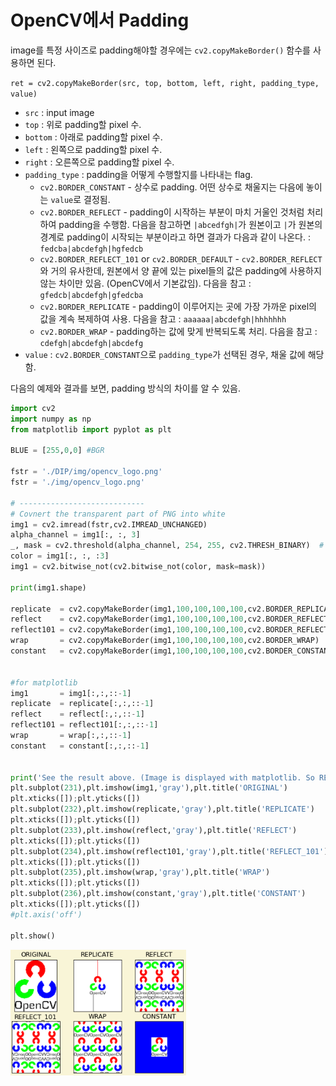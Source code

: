 # OpenCV에서 Padding

image를 특정 사이즈로 padding해야할 경우에는 `cv2.copyMakeBorder()` 함수를 사용하면 된다.

`ret = cv2.copyMakeBorder(src, top, bottom, left, right, padding_type, value)`

* `src` : input image
* `top` : 위로 padding할 pixel 수.
* `bottom` : 아래로 padding할 pixel 수.
* `left` : 왼쪽으로 padding할 pixel 수.
* `right` : 오른쪽으로 padding할 pixel 수.
* `padding_type` : padding을 어떻게 수행할지를 나타내는 flag.
    * `cv2.BORDER_CONSTANT` - 상수로 padding. 어떤 상수로 채울지는 다음에 놓이는 `value`로 결정됨.
    * `cv2.BORDER_REFLECT` - padding이 시작하는 부분이 마치 거울인 것처럼 처리하여 padding을 수행함. 다음을 참고하면 `|abcedfgh|`가 원본이고 `|`가 원본의 경계로 padding이 시작되는 부분이라고 하면 결과가 다음과 같이 나온다. : `fedcba|abcdefgh|hgfedcb`
    * `cv2.BORDER_REFLECT_101` or `cv2.BORDER_DEFAULT` - `cv2.BORDER_REFLECT`와 거의 유사한데, 원본에서 양 끝에 있는 pixel들의 값은 padding에 사용하지 않는 차이만 있음. (OpenCV에서 기본값임). 다음을 참고 : `gfedcb|abcdefgh|gfedcba`
    * `cv2.BORDER_REPLICATE` - padding이 이루어지는 곳에 가장 가까운 pixel의 값을 계속 복제하여 사용. 다음을 참고 : `aaaaaa|abcdefgh|hhhhhhh`
    * `cv2.BORDER_WRAP` - padding하는 값에 맞게 반복되도록 처리. 다음을 참고 : `cdefgh|abcdefgh|abcdefg`
* `value` : `cv2.BORDER_CONSTANT`으로 `padding_type`가 선택된 경우, 채울 값에 해당함.

다음의 예제와 결과를 보면, padding 방식의 차이를 알 수 있음.

```Python
import cv2
import numpy as np
from matplotlib import pyplot as plt

BLUE = [255,0,0] #BGR

fstr = './DIP/img/opencv_logo.png'
fstr = './img/opencv_logo.png'

# ----------------------------
# Covnert the transparent part of PNG into white
img1 = cv2.imread(fstr,cv2.IMREAD_UNCHANGED)
alpha_channel = img1[:, :, 3]
_, mask = cv2.threshold(alpha_channel, 254, 255, cv2.THRESH_BINARY)  # binarize mask
color = img1[:, :, :3]
img1 = cv2.bitwise_not(cv2.bitwise_not(color, mask=mask))

print(img1.shape)

replicate  = cv2.copyMakeBorder(img1,100,100,100,100,cv2.BORDER_REPLICATE)
reflect    = cv2.copyMakeBorder(img1,100,100,100,100,cv2.BORDER_REFLECT)
reflect101 = cv2.copyMakeBorder(img1,100,100,100,100,cv2.BORDER_REFLECT_101)
wrap       = cv2.copyMakeBorder(img1,100,100,100,100,cv2.BORDER_WRAP)
constant   = cv2.copyMakeBorder(img1,100,100,100,100,cv2.BORDER_CONSTANT,value=BLUE)


#for matplotlib
img1       = img1[:,:,::-1]    
replicate  = replicate[:,:,::-1]
reflect    = reflect[:,:,::-1]
reflect101 = reflect101[:,:,::-1]
wrap       = wrap[:,:,::-1]
constant   = constant[:,:,::-1]


print('See the result above. (Image is displayed with matplotlib. So RED and BLUE planes will be interchanged):')
plt.subplot(231),plt.imshow(img1,'gray'),plt.title('ORIGINAL')
plt.xticks([]);plt.yticks([])
plt.subplot(232),plt.imshow(replicate,'gray'),plt.title('REPLICATE')
plt.xticks([]);plt.yticks([])
plt.subplot(233),plt.imshow(reflect,'gray'),plt.title('REFLECT')
plt.xticks([]);plt.yticks([])
plt.subplot(234),plt.imshow(reflect101,'gray'),plt.title('REFLECT_101')
plt.xticks([]);plt.yticks([])
plt.subplot(235),plt.imshow(wrap,'gray'),plt.title('WRAP')
plt.xticks([]);plt.yticks([])
plt.subplot(236),plt.imshow(constant,'gray'),plt.title('CONSTANT')
plt.xticks([]);plt.yticks([])
#plt.axis('off')

plt.show()
```

![](../../img/ch01/copyMakeBorder.png)


